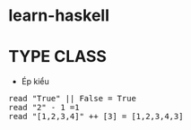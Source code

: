 # learn-haskell
# TYPE CLASS
- Ép kiểu
<pre>
read "True" || False = True
read "2" - 1 =1
read "[1,2,3,4]" ++ [3] = [1,2,3,4,3]
</pre>
